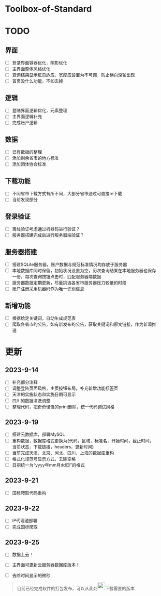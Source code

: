 # Toolbox-of-Standard

# TODO
## 界面
- [ ] 登录界面容器优化，阴影优化
- [ ] 主界面整体风格优化
- [ ] 查询结果显示框自适应，宽度应设置为不可调，防止横向滚轮出现
- [ ] 首页没什么功能，不如去掉
## 逻辑
- [ ] 登陆界面逻辑优化，元素整理
- [ ] 主界面逻辑补充
- [ ] 完成账户逻辑
## 数据
- [ ] 已有数据的整理
- [ ] 添加剩余省市的地方标准
- [ ] 添加团体协会标准
## 下载功能
- [ ] 不同省市下载方式有所不同，大部分省市通过可直接re下载
- [ ] 当前发现部分
## 登录验证
- [ ] 离线验证考虑通过机器码进行验证？
- [ ] 服务器搭建完成后进行服务器端验证？
## 服务器搭建
- [ ] 搭建SQLite服务器，账户数据与规范标准情况均存放于服务器
- [ ] 本地数据库同时保留，初始状况设置为空，历次查询结果在本地服务器也保存一份，每次查询按钮点击时，匹配服务器端数据
- [ ] 服务器数据定期更新，尽量挑选各省市服务器压力较低的时段
- [ ] 账户注册采用机器码作为唯一识别信息
## 新增功能
- [ ] 根据给定关键词，自动生成规范表
- [ ] 爬取各省市的公告，如有新发布的公告，获取关键词和原文链接，作为新闻推送

# 更新
## 2023-9-14
- [ ] 补充部分注释
- [ ] 调整登陆页面风格，主页按钮布局，补充新增功能标签页
- [ ] 天津的实施状态和实施日期可显示
- [ ] 四川的数据清洗调整
- [ ] 整理代码，把奇奇怪怪的print删除，统一代码调试风格
## 2023-9-19
- [ ] 搭建云数据库，部署MySQL
- [ ] 重构数据，数据库格式更换为{代码，区域，标准名，开始时间，截止时间，当前状态，下载链接，headers，更新时间}
- [ ] 当前完成天津、北京、河北、四川、上海的数据库重构
- [ ] 格式化规范号显示方式，去除空格
- [ ] 日期统一为“yyyy年mm月dd日”的格式
## 2023-9-21
- [ ] 国标爬取代码重构
## 2023-9-22
- [ ] IP代理池部署
- [ ] 完成国标爬取

## 2023-9-25
- [ ] 数据上云！
- [ ] 主界面可更新云服务器数据库版本！
- [ ] 去除时间显示的微秒


> 目前已经完成软件的打包发布，可以从此处[<img src="https://www.emojiall.com/images/60/openmoji/1.0/1f4e5.png" width="25px" height="25px">](https://github.com/hyooeewee/Toolbox-of-Standard/tags)下载需要的版本
